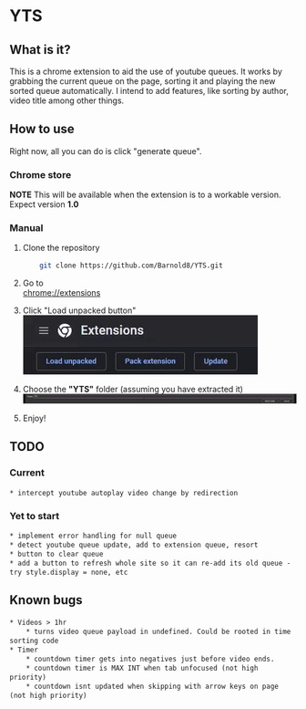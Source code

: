 # YTS

## What is it?

This is a chrome extension to aid the use of youtube queues. It works by grabbing the current queue on the page, sorting it and playing the new sorted queue automatically.
I intend to add features, like sorting by author, video title among other things. 

## How to use

Right now, all you can do is click "generate queue". 

### Chrome store

**NOTE** This will be available when the extension is to a workable version. Expect version **1.0**

### Manual

1.
    Clone the repository
    ```sh
        git clone https://github.com/Barnold8/YTS.git
    ```
2.  Go to\
       [chrome://extensions](chrome://extensions) 
    
3.  Click "Load unpacked button" \
        ![Clicking "Load unpacked button"](ReadmeAssets/step3.gif)
4.  Choose the **"YTS"** folder (assuming you have extracted it) \
        ![Choosing the "YTS" folder](ReadmeAssets/step4.gif)
5.  Enjoy!


## TODO

### Current

    * intercept youtube autoplay video change by redirection

    
### Yet to start

    * implement error handling for null queue
    * detect youtube queue update, add to extension queue, resort
    * button to clear queue
    * add a button to refresh whole site so it can re-add its old queue - try style.display = none, etc



## Known bugs

    * Videos > 1hr
        * turns video queue payload in undefined. Could be rooted in time sorting code
    * Timer
        * countdown timer gets into negatives just before video ends.
        * countdown timer is MAX INT when tab unfocused (not high priority)
        * countdown isnt updated when skipping with arrow keys on page (not high priority)
